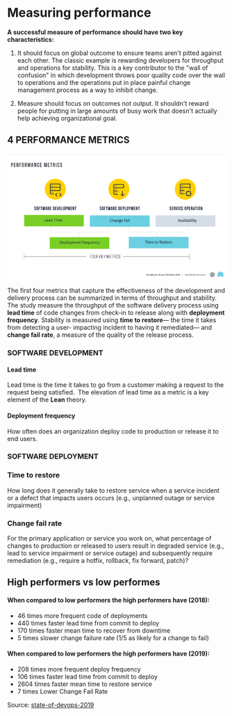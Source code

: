 # Measuring performance

__A successful measure of performance should have two key characteristics:__
  1. It should focus on global outcome to ensure teams aren't pitted against each other. 
      The classic example is rewarding developers for throughput and operations for stability. 
This is a key contributor to the "wall of confusion" in which development throws poor quality code over the wall to operations 
and the operations put in place painful change management process as a way to inhibit change.
  
  2. Measure should focus on outcomes not output. 
    It shouldn't reward people for putting in large amounts of busy work that doesn't actually help achieving organizational goal. 

## 4 PERFORMANCE METRICS

![Performance metrics](../images/performance_metrics.png)

The first four metrics that capture the effectiveness of the development and delivery process can be summarized in terms of throughput and stability. The study measure the throughput of the software delivery process using __lead time__ of code changes from check-in
to release along with __deployment frequency__. Stability is measured using __time to restore__— the time it takes from detecting a user- impacting incident to having it remediated— and __change fail rate__, a measure of the quality of the release process.

### SOFTWARE DEVELOPMENT

#### Lead time

Lead time is the time it takes to go from a customer making a request to the request being satisfied. 
The elevation of lead time as a metric is a key element of the __Lean__ theory.

#### Deployment frequency

How often does an organization deploy code to production or release it to end users.

### SOFTWARE DEPLOYMENT

### Time to restore

How long does it generally take to restore service when a service incident or a defect that impacts users occurs (e.g., unplanned outage or service impairment)

### Change fail rate

For the primary application or service you work on, what percentage of changes to production or released to users result in degraded service (e.g., lead to service impairment or service outage) and subsequently require remediation (e.g., require a hotfix, rollback,
fix forward, patch)?

## High performers vs low performes

#### When compared to low performers the high performers have (2018): 
  - 46 times more frequent code of deployments 
  - 440 times faster lead time from commit to deploy 
  - 170 times faster mean time to recover from downtime 
  - 5 times slower change failure rate (1/5 as likely for a change to fail)
  
#### When compared to low performers the high performers have (2019): 
  - 208 times more frequent deploy frequency
  - 106 times faster lead time from commit to deploy 
  - 2604 times faster mean time to restore service
  - 7 times Lower Change Fail Rate
  
Source: [state-of-devops-2019](https://github.com/gramland/devops-culture/blob/master/accelerate/pdfs/state-of-devops-2019.pdf)

